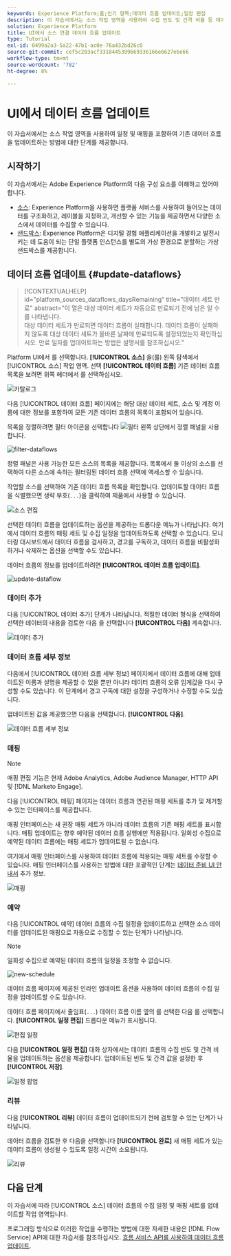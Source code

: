 ```yaml
---
keywords: Experience Platform;홈;인기 항목;데이터 흐름 업데이트;일정 편집
description: 이 자습서에서는 소스 작업 영역을 사용하여 수집 빈도 및 간격 비율 등 데이터 흐름 일정을 업데이트하는 단계에 대해 설명합니다.
solution: Experience Platform
title: UI에서 소스 연결 데이터 흐름 업데이트
type: Tutorial
exl-id: 0499a2a3-5a22-47b1-ac0e-76a432bd26c0
source-git-commit: cef5c203acf3318445399669336166e6627ebe66
workflow-type: tm+mt
source-wordcount: '782'
ht-degree: 8%

---
```


# UI에서 데이터 흐름 업데이트

이 자습서에서는 소스 작업 영역을 사용하여 일정 및 매핑을 포함하여 기존 데이터 흐름을 업데이트하는 방법에 대한 단계를 제공합니다.

## 시작하기

이 자습서에서는 Adobe Experience Platform의 다음 구성 요소를 이해하고 있어야 합니다.

* [소스](../../home.md): Experience Platform을 사용하면 플랫폼 서비스를 사용하여 들어오는 데이터를 구조화하고, 레이블을 지정하고, 개선할 수 있는 기능을 제공하면서 다양한 소스에서 데이터를 수집할 수 있습니다.
* [샌드박스](../../../sandboxes/home.md): Experience Platform은 디지털 경험 애플리케이션을 개발하고 발전시키는 데 도움이 되는 단일 플랫폼 인스턴스를 별도의 가상 환경으로 분할하는 가상 샌드박스를 제공합니다.

## 데이터 흐름 업데이트 {#update-dataflows}

>[!CONTEXTUALHELP]
>id="platform_sources_dataflows_daysRemaining"
>title="데이터 세트 만료"
>abstract="이 열은 대상 데이터 세트가 자동으로 만료되기 전에 남은 일 수를 나타냅니다.<br>대상 데이터 세트가 만료되면 데이터 흐름이 실패합니다. 데이터 흐름이 실패하지 않도록 대상 데이터 세트가 올바른 날짜에 만료되도록 설정되었는지 확인하십시오. 만료 일자를 업데이트하는 방법은 설명서를 참조하십시오."

Platform UI에서 를 선택합니다. **[!UICONTROL 소스]** 을(를) 왼쪽 탐색에서 [!UICONTROL 소스] 작업 영역. 선택 **[!UICONTROL 데이터 흐름]** 기존 데이터 흐름 목록을 보려면 위쪽 헤더에서 를 선택하십시오.

![카탈로그](../../images/tutorials/update-dataflows/catalog.png)

다음 [!UICONTROL 데이터 흐름] 페이지에는 해당 대상 데이터 세트, 소스 및 계정 이름에 대한 정보를 포함하여 모든 기존 데이터 흐름의 목록이 포함되어 있습니다.

목록을 정렬하려면 필터 아이콘을 선택합니다 ![필터](../../images/tutorials/update/filter.png) 왼쪽 상단에서 정렬 패널을 사용합니다.

![filter-dataflows](../../images/tutorials/update-dataflows/filter-dataflows.png)

정렬 패널은 사용 가능한 모든 소스의 목록을 제공합니다. 목록에서 둘 이상의 소스를 선택하여 다른 소스에 속하는 필터링된 데이터 흐름 선택에 액세스할 수 있습니다.

작업할 소스를 선택하여 기존 데이터 흐름 목록을 확인합니다. 업데이트할 데이터 흐름을 식별했으면 생략 부호(`...`)을 클릭하여 제품에서 사용할 수 있습니다.

![소스 편집](../../images/tutorials/update-dataflows/edit-source.png)

선택한 데이터 흐름을 업데이트하는 옵션을 제공하는 드롭다운 메뉴가 나타납니다. 여기에서 데이터 흐름의 매핑 세트 및 수집 일정을 업데이트하도록 선택할 수 있습니다. 모니터링 대시보드에서 데이터 흐름을 검사하고, 경고를 구독하고, 데이터 흐름을 비활성화하거나 삭제하는 옵션을 선택할 수도 있습니다.

데이터 흐름의 정보를 업데이트하려면 **[!UICONTROL 데이터 흐름 업데이트]**.

![update-dataflow](../../images/tutorials/update-dataflows/update-dataflow.png)

### 데이터 추가

다음 [!UICONTROL 데이터 추가] 단계가 나타납니다. 적절한 데이터 형식을 선택하여 선택한 데이터의 내용을 검토한 다음 을 선택합니다 **[!UICONTROL 다음]** 계속합니다.

![데이터 추가](../../images/tutorials/update-dataflows/add-data.png)

### 데이터 흐름 세부 정보

다음에서 [!UICONTROL 데이터 흐름 세부 정보] 페이지에서 데이터 흐름에 대해 업데이트된 이름과 설명을 제공할 수 있을 뿐만 아니라 데이터 흐름의 오류 임계값을 다시 구성할 수도 있습니다. 이 단계에서 경고 구독에 대한 설정을 구성하거나 수정할 수도 있습니다.

업데이트된 값을 제공했으면 다음을 선택합니다. **[!UICONTROL 다음]**.

![데이터 흐름 세부 정보](../../images/tutorials/update-dataflows/dataflow-detail.png)

### 매핑

>[!NOTE]
>
>매핑 편집 기능은 현재 Adobe Analytics, Adobe Audience Manager, HTTP API 및 [!DNL Marketo Engage].

다음 [!UICONTROL 매핑] 페이지는 데이터 흐름과 연관된 매핑 세트를 추가 및 제거할 수 있는 인터페이스를 제공합니다.

매핑 인터페이스는 새 권장 매핑 세트가 아니라 데이터 흐름의 기존 매핑 세트를 표시합니다. 매핑 업데이트는 향후 예약된 데이터 흐름 실행에만 적용됩니다. 일회성 수집으로 예약된 데이터 흐름에는 매핑 세트가 업데이트될 수 없습니다.

여기에서 매핑 인터페이스를 사용하여 데이터 흐름에 적용되는 매핑 세트를 수정할 수 있습니다. 매핑 인터페이스를 사용하는 방법에 대한 포괄적인 단계는 [데이터 준비 UI 안내서](../../../data-prep/ui/mapping.md) 추가 정보.

![매핑](../../images/tutorials/update-dataflows/mapping.png)

### 예약

다음 [!UICONTROL 예약] 데이터 흐름의 수집 일정을 업데이트하고 선택한 소스 데이터를 업데이트된 매핑으로 자동으로 수집할 수 있는 단계가 나타납니다.

>[!NOTE]
>
>일회성 수집으로 예약된 데이터 흐름의 일정을 조정할 수 없습니다.

![new-schedule](../../images/tutorials/update-dataflows/new-schedule.png)

데이터 흐름 페이지에 제공된 인라인 업데이트 옵션을 사용하여 데이터 흐름의 수집 일정을 업데이트할 수도 있습니다.

데이터 흐름 페이지에서 줄임표(`...`) 데이터 흐름 이름 옆의 를 선택한 다음 를 선택합니다. **[!UICONTROL 일정 편집]** 드롭다운 메뉴가 표시됩니다.

![편집 일정](../../images/tutorials/update-dataflows/edit-schedule.png)

다음 **[!UICONTROL 일정 편집]** 대화 상자에서는 데이터 흐름의 수집 빈도 및 간격 비율을 업데이트하는 옵션을 제공합니다. 업데이트된 빈도 및 간격 값을 설정한 후 **[!UICONTROL 저장]**.

![일정 팝업](../../images/tutorials/update-dataflows/schedule-pop-up.png)

### 리뷰

다음 **[!UICONTROL 리뷰]** 데이터 흐름이 업데이트되기 전에 검토할 수 있는 단계가 나타납니다.

데이터 흐름을 검토한 후 다음을 선택합니다 **[!UICONTROL 완료]** 새 매핑 세트가 있는 데이터 흐름이 생성될 수 있도록 일정 시간이 소요됩니다.

![리뷰](../../images/tutorials/update-dataflows/review.png)

## 다음 단계

이 자습서에 따라 [!UICONTROL 소스] 데이터 흐름의 수집 일정 및 매핑 세트를 업데이트할 작업 영역입니다.

프로그래밍 방식으로 이러한 작업을 수행하는 방법에 대한 자세한 내용은 [!DNL Flow Service] API에 대한 자습서를 참조하십시오. [흐름 서비스 API를 사용하여 데이터 흐름 업데이트](../../tutorials/api/update-dataflows.md).
